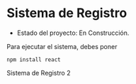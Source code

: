 <h1>Sistema de Registro</h1>

- Estado del proyecto: En Construcción.

Para ejecutar el sistema, debes poner

```npm install react```

Sistema de Registro 2
